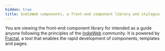```yaml
---
hidden: true
title: IndieWeb components, a front-end component library and styleguide including common Microformat data formats
---
```

You are viewing the front-end component library for intended as a guide anyone following the principles of the [IndieWeb](https://indieweb.org) community. It is powered by [Fractal](http://fractal.build), a tool that enables the rapid development of components, templates and pages.